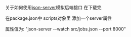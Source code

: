 关于如何使用[json-server](https://www.npmjs.com/package/json-server)模拟后端接口 在下载完

在package.json中 scripts对象里 添加一个server属性

属性值为: "json-server --watch src/jobs.json --port 8000"